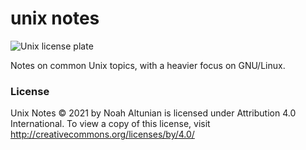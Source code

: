 # unix notes

![Unix license plate](https://www.aef.se/Elektronikutveckling/Bilder/1969_unix_225px_-_Kopia.jpg)

Notes on common Unix topics, with a heavier focus on GNU/Linux.

### License

Unix Notes © 2021 by Noah Altunian is licensed under Attribution 4.0 International. To view a copy
of this license, visit http://creativecommons.org/licenses/by/4.0/
